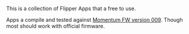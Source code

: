 This is a collection of Flipper Apps that a free to use.

Apps a compile and tested against [Momentum FW version 009](https://github.com/Next-Flip/Momentum-Firmware). Though most should work with official firmware.
